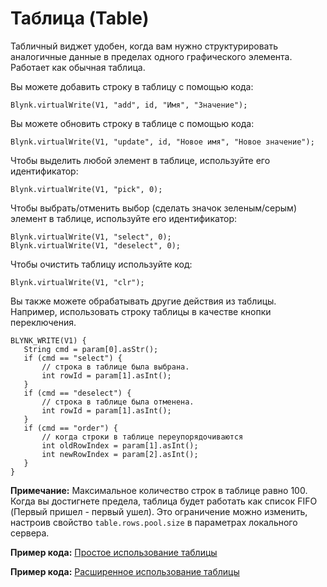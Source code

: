 # Таблица \(Table\)

Табличный виджет удобен, когда вам нужно структурировать аналогичные данные в пределах одного графического элемента. Работает как обычная таблица.

Вы можете добавить строку в таблицу с помощью кода:

```text
Blynk.virtualWrite(V1, "add", id, "Имя", "Значение");
```

Вы можете обновить строку в таблице с помощью кода:

```text
Blynk.virtualWrite(V1, "update", id, "Новое имя", "Новое значение");
```

Чтобы выделить любой элемент в таблице, используйте его идентификатор:

```text
Blynk.virtualWrite(V1, "pick", 0);
```

Чтобы выбрать/отменить выбор \(сделать значок зеленым/серым\) элемент в таблице, используйте его идентификатор:

```text
Blynk.virtualWrite(V1, "select", 0);
Blynk.virtualWrite(V1, "deselect", 0);
```

Чтобы очистить таблицу используйте код:

```text
Blynk.virtualWrite(V1, "clr");
```

Вы также можете обрабатывать другие действия из таблицы. Например, использовать строку таблицы в качестве кнопки переключения.

```text
BLYNK_WRITE(V1) {
   String cmd = param[0].asStr();
   if (cmd == "select") {
       // строка в таблице была выбрана.
       int rowId = param[1].asInt();
   }
   if (cmd == "deselect") {
       // строка в таблице была отменена.
       int rowId = param[1].asInt();
   }
   if (cmd == "order") {
       // когда строки в таблице переупорядочиваются
       int oldRowIndex = param[1].asInt();
       int newRowIndex = param[2].asInt();
   }
}
```

**Примечание:** Максимальное количество строк в таблице равно 100. Когда вы достигнете предела, таблица будет работать как список FIFO \(Первый пришел - первый ушел\). Это ограничение можно изменить, настроив свойство `table.rows.pool.size` в параметрах локального сервера.

**Пример кода:** [Простое использование таблицы](https://github.com/blynkkk/blynk-library/blob/master/examples/Widgets/Table/Table_Simple/Table_Simple.ino)

**Пример кода:** [Расширенное использование таблицы](https://github.com/blynkkk/blynk-library/blob/master/examples/Widgets/Table/Table_Advanced/Table_Advanced.ino)

